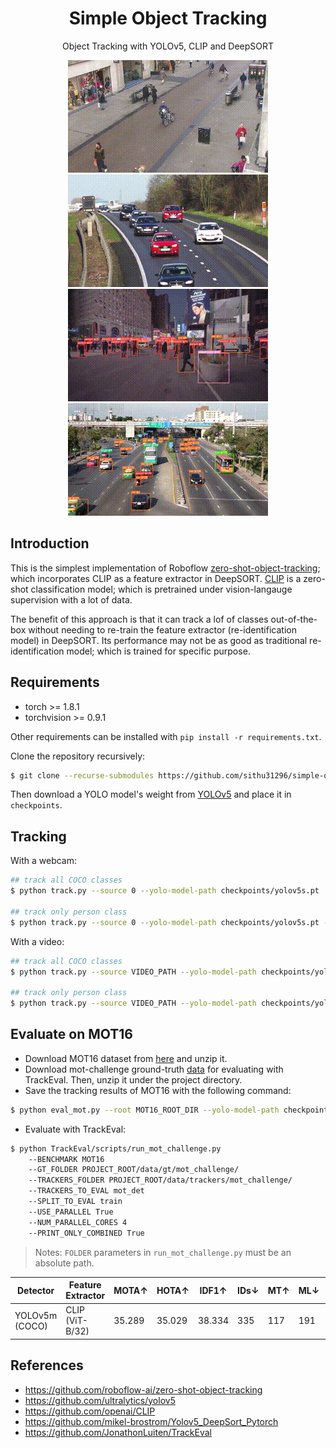 # <div align="center">Simple Object Tracking</div>

<div align="center">
<p>Object Tracking with YOLOv5, CLIP and DeepSORT</p>
<p>
<img src="gifs/test_out.gif" width="320"/> <img src="gifs/cars_out.gif" width="320"/> 
<img src="gifs/newyork_out.gif" width="320"/> <img src="gifs/traffic_out.gif" width="320"/> 
</p>
</div>

## Introduction

This is the simplest implementation of Roboflow [zero-shot-object-tracking](https://github.com/roboflow-ai/zero-shot-object-tracking); which incorporates CLIP as a feature extractor in DeepSORT. [CLIP](https://openai.com/blog/clip/) is a zero-shot classification model; which is pretrained under vision-langauge supervision with a lot of data.

The benefit of this approach is that it can track a lof of classes out-of-the-box without needing to re-train the feature extractor (re-identification model) in DeepSORT. Its performance may not be as good as traditional re-identification model; which is trained for specific purpose.


## Requirements

* torch >= 1.8.1
* torchvision >= 0.9.1

Other requirements can be installed with `pip install -r requirements.txt`.

Clone the repository recursively:

```bash
$ git clone --recurse-submodules https://github.com/sithu31296/simple-object-tracking.git
```

Then download a YOLO model's weight from [YOLOv5](https://github.com/ultralytics/yolov5) and place it in `checkpoints`.

## Tracking

With a webcam:

```bash
## track all COCO classes
$ python track.py --source 0 --yolo-model-path checkpoints/yolov5s.pt

## track only person class
$ python track.py --source 0 --yolo-model-path checkpoints/yolov5s.pt --filter-class 0
```

With a video:

```bash
## track all COCO classes
$ python track.py --source VIDEO_PATH --yolo-model-path checkpoints/yolov5s.pt

## track only person class
$ python track.py --source VIDEO_PATH --yolo-model-path checkpoints/yolov5s.pt --filter-class 0
```

## Evaluate on MOT16

* Download MOT16 dataset from [here](https://motchallenge.net/data/MOT16.zip) and unzip it.
* Download mot-challenge ground-truth [data](https://omnomnom.vision.rwth-aachen.de/data/TrackEval/data.zip) for evaluating with TrackEval. Then, unzip it under the project directory.
* Save the tracking results of MOT16 with the following command:

```bash
$ python eval_mot.py --root MOT16_ROOT_DIR --yolo-model-path checkpoints/yolov5m.pt
```

* Evaluate with TrackEval:

```bash
$ python TrackEval/scripts/run_mot_challenge.py
    --BENCHMARK MOT16
    --GT_FOLDER PROJECT_ROOT/data/gt/mot_challenge/
    --TRACKERS_FOLDER PROJECT_ROOT/data/trackers/mot_challenge/
    --TRACKERS_TO_EVAL mot_det
    --SPLIT_TO_EVAL train
    --USE_PARALLEL True
    --NUM_PARALLEL_CORES 4
    --PRINT_ONLY_COMBINED True
```

> Notes: `FOLDER` parameters in `run_mot_challenge.py` must be an absolute path.

Detector | Feature Extractor | MOTA↑ | HOTA↑ | IDF1↑ | IDs↓ | MT↑ | ML↓ | FP↓ | FN↓
--- | --- | --- | --- | --- | --- | --- | --- | --- | ---
YOLOv5m<br>(COCO) | CLIP<br>(ViT-B/32) | 35.289 | 35.029 | 38.334 | 335 | 117 | 191 | 7061 | 63865


## References

* https://github.com/roboflow-ai/zero-shot-object-tracking
* https://github.com/ultralytics/yolov5
* https://github.com/openai/CLIP
* https://github.com/mikel-brostrom/Yolov5_DeepSort_Pytorch
* https://github.com/JonathonLuiten/TrackEval